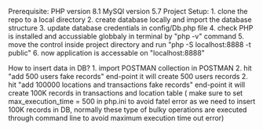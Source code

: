 Prerequisite:
                PHP version 8.1
                MySQl version 5.7
Project Setup:
                1. clone the repo to a local directory
                2. create database locally and import the database structure
                3. update database credentials in config/Db.php file
                4. check PHP is installed and accussiable globbaly in terminal by "php -v" command
                5. move the control inside project directory and run "php -S localhost:8888 -t public"
                6. now application is accessable on "localhost:8888"

How to insert data in DB?
                1. import POSTMAN collection in POSTMAN
                2. hit "add 500 users fake records" end-point it will create 500 users records
                2. hit "add 100000 locations and transactions fake records" end-point it will create 100K records in    transactions and location table ( make sure to set max_execution_time = 500 in php.ini to avoid fatel error as we need to insert 100K records in DB, normally these type of bulky operations are executed through command line to avoid maximum execution time out error)